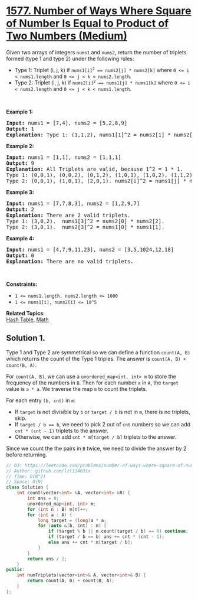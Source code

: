 # [1577. Number of Ways Where Square of Number Is Equal to Product of Two Numbers (Medium)](https://leetcode.com/problems/number-of-ways-where-square-of-number-is-equal-to-product-of-two-numbers/)

<p>Given two arrays of integers&nbsp;<code>nums1</code> and <code>nums2</code>, return the number of triplets formed (type 1 and type 2) under the following rules:</p>

<ul>
	<li>Type 1: Triplet (i, j, k)&nbsp;if <code>nums1[i]<sup>2</sup>&nbsp;== nums2[j] * nums2[k]</code> where <code>0 &lt;= i &lt; nums1.length</code> and <code>0 &lt;= j &lt; k &lt; nums2.length</code>.</li>
	<li>Type 2:&nbsp;Triplet (i, j, k) if <code>nums2[i]<sup>2</sup>&nbsp;== nums1[j] * nums1[k]</code> where <code>0 &lt;= i &lt; nums2.length</code> and <code>0 &lt;= j &lt; k &lt; nums1.length</code>.</li>
</ul>

<p>&nbsp;</p>
<p><strong>Example 1:</strong></p>

<pre><strong>Input:</strong> nums1 = [7,4], nums2 = [5,2,8,9]
<strong>Output:</strong> 1
<strong>Explanation:</strong> Type 1: (1,1,2), nums1[1]^2 = nums2[1] * nums2[2]. (4^2 = 2 * 8). 
</pre>

<p><strong>Example 2:</strong></p>

<pre><strong>Input:</strong> nums1 = [1,1], nums2 = [1,1,1]
<strong>Output:</strong> 9
<strong>Explanation:</strong> All Triplets are valid, because 1^2 = 1 * 1.
Type 1: (0,0,1), (0,0,2), (0,1,2), (1,0,1), (1,0,2), (1,1,2).  nums1[i]^2 = nums2[j] * nums2[k].
Type 2: (0,0,1), (1,0,1), (2,0,1). nums2[i]^2 = nums1[j] * nums1[k].
</pre>

<p><strong>Example 3:</strong></p>

<pre><strong>Input:</strong> nums1 = [7,7,8,3], nums2 = [1,2,9,7]
<strong>Output:</strong> 2
<strong>Explanation:</strong> There are 2 valid triplets.
Type 1: (3,0,2).  nums1[3]^2 = nums2[0] * nums2[2].
Type 2: (3,0,1).  nums2[3]^2 = nums1[0] * nums1[1].
</pre>

<p><strong>Example 4:</strong></p>

<pre><strong>Input:</strong> nums1 = [4,7,9,11,23], nums2 = [3,5,1024,12,18]
<strong>Output:</strong> 0
<strong>Explanation:</strong> There are no valid triplets.
</pre>

<p>&nbsp;</p>
<p><strong>Constraints:</strong></p>

<ul>
	<li><code>1 &lt;= nums1.length, nums2.length &lt;= 1000</code></li>
	<li><code>1 &lt;= nums1[i], nums2[i] &lt;= 10^5</code></li>
</ul>


**Related Topics**:  
[Hash Table](https://leetcode.com/tag/hash-table/), [Math](https://leetcode.com/tag/math/)

## Solution 1.

Type 1 and Type 2 are symmetrical so we can define a function `count(A, B)` which returns the count of the Type 1 triples. The answer is `count(A, B) + count(B, A)`.

For `count(A, B)`, we can use a `unordered_map<int, int> m` to store the frequency of the numbers in `B`. Then for each number `a` in `A`, the `target` value is `a * a`. We traverse the map `m` to count the triplets.

For each entry `(b, cnt)` in `m`:
* If `target` is not divisible by `b` or `target / b` is not in `m`, there is no triplets, skip.
* If `target / b == b`, we need to pick 2 out of `cnt` numbers so we can add `cnt * (cnt - 1)` triplets to the answer.
* Otherwise, we can add `cnt * m[target / b]` triplets to the answer.

Since we count the the pairs in `B` twice, we need to divide the answer by 2 before returning.

```cpp
// OJ: https://leetcode.com/problems/number-of-ways-where-square-of-number-is-equal-to-product-of-two-numbers/
// Author: github.com/lzl124631x
// Time: O(N^2)
// Space: O(N)
class Solution {
    int count(vector<int> &A, vector<int> &B) {
        int ans = 0;
        unordered_map<int, int> m;
        for (int n : B) m[n]++;
        for (int a : A) {
            long target = (long)a * a;
            for (auto &[b, cnt] : m) {
                if (target % b || m.count(target / b) == 0) continue;
                if (target / b == b) ans += cnt * (cnt - 1);
                else ans += cnt * m[target / b];
            }
        }
        return ans / 2;
    }
public:
    int numTriplets(vector<int>& A, vector<int>& B) {
        return count(A, B) + count(B, A);
    }
};
```